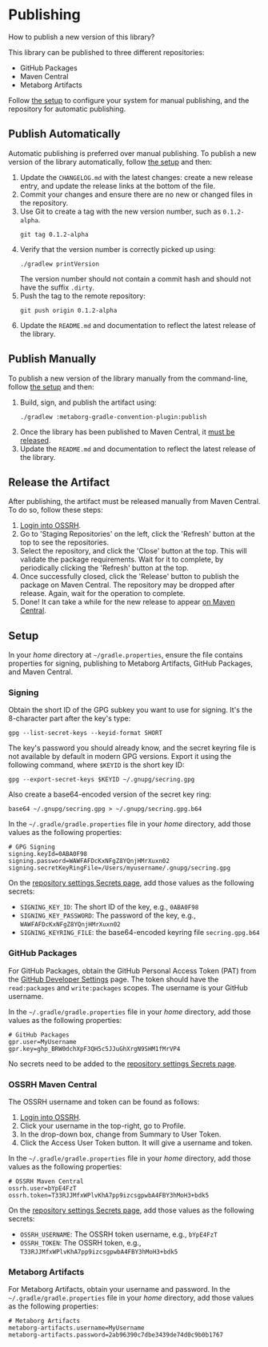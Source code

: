# Publishing
How to publish a new version of this library?

This library can be published to three different repositories:

- GitHub Packages
- Maven Central
- Metaborg Artifacts

Follow [the setup](#setup) to configure your system for manual publishing, and the repository for automatic publishing.


## Publish Automatically
Automatic publishing is preferred over manual publishing. To publish a new version of the library automatically, follow [the setup](#setup) and then:

1.  Update the `CHANGELOG.md` with the latest changes: create a new release entry, and update the release links at the bottom of the file.
2.  Commit your changes and ensure there are no new or changed files in the repository.
3.  Use Git to create a tag with the new version number, such as `0.1.2-alpha`.
    ```shell
    git tag 0.1.2-alpha
    ```
4.  Verify that the version number is correctly picked up using:
    ```shell
    ./gradlew printVersion
    ```
    The version number should not contain a commit hash and should not have the suffix `.dirty`.
5.  Push the tag to the remote repository:
    ```shell
    git push origin 0.1.2-alpha
    ```
6.  Update the `README.md` and documentation to reflect the latest release of the library.


## Publish Manually
To publish a new version of the library manually from the command-line, follow [the setup](#setup) and then:

1.  Build, sign, and publish the artifact using:
    ```shell
    ./gradlew :metaborg-gradle-convention-plugin:publish
    ```
2.  Once the library has been published to Maven Central, it [must be released](#release-the-artifact).
3.  Update the `README.md` and documentation to reflect the latest release of the library.


## Release the Artifact
After publishing, the artifact must be released manually from Maven Central. To do so, follow these steps:

1.  [Login into OSSRH][sonatype].
2.  Go to 'Staging Repositories' on the left, click the 'Refresh' button at the top to see the repositories.
3.  Select the repository, and click the 'Close' button at the top.
    This will validate the package requirements. Wait for it to complete, by periodically clicking the 'Refresh' button at the top.
4.  Once successfully closed, click the 'Release' button to publish the package on Maven Central.
    The repository may be dropped after release. Again, wait for the operation to complete.
5.  Done! It can take a while for the new release to appear [on Maven Central][maven-central-artifact].



## Setup
In your _home_ directory at `~/gradle.properties`, ensure the file contains properties for signing, publishing to Metaborg Artifacts, GitHub Packages, and Maven Central.

### Signing
Obtain the short ID of the GPG subkey you want to use for signing. It's the 8-character part after the key's type:

```shell
gpg --list-secret-keys --keyid-format SHORT
```


The key's password you should already know, and the secret keyring file is not available by default in modern GPG versions. Export it using the following command, where `$KEYID` is the short key ID:

```shell
gpg --export-secret-keys $KEYID ~/.gnupg/secring.gpg
```

Also create a base64-encoded version of the secret key ring:

```shell
base64 ~/.gnupg/secring.gpg > ~/.gnupg/secring.gpg.b64
```

In the `~/.gradle/gradle.properties` file in your _home_ directory, add those values as the following properties:

```properties
# GPG Signing
signing.keyId=0ABA0F98
signing.password=WAWFAFDcKxNFgZ8YQnjHMrXuxn02
signing.secretKeyRingFile=/Users/myusername/.gnupg/secring.gpg
```

On the [repository settings Secrets page][repo-secrets], add those values as the following secrets:

- `SIGNING_KEY_ID`: The short ID of the key, e.g., `0ABA0F98`
- `SIGNING_KEY_PASSWORD`: The password of the key, e.g., `WAWFAFDcKxNFgZ8YQnjHMrXuxn02`
- `SIGNING_KEYRING_FILE`: the base64-encoded keyring file `secring.gpg.b64`


### GitHub Packages
For GitHub Packages, obtain the GitHub Personal Access Token (PAT) from the [GitHub Developer Settings][github-dev-settings] page. The token should have the `read:packages` and `write:packages` scopes. The username is your GitHub username.

In the `~/.gradle/gradle.properties` file in your _home_ directory, add those values as the following properties:

```properties
# GitHub Packages
gpr.user=MyUsername
gpr.key=ghp_BRW0dchXpF3QH5c5JJuGhXrgN9SHM1fMrVP4
```

No secrets need to be added to the [repository settings Secrets page][repo-secrets].


### OSSRH Maven Central
The OSSRH username and token can be found as follows:

1.  [Login into OSSRH][sonatype].
2.  Click your username in the top-right, go to Profile.
3.  In the drop-down box, change from Summary to User Token.
4.  Click the Access User Token button. It will give a username and token.

In the `~/.gradle/gradle.properties` file in your _home_ directory, add those values as the following properties:

```properties
# OSSRH Maven Central
ossrh.user=bYpE4FzT
ossrh.token=T33RJJMfxWPlvKhA7pp9izcsgpwbA4FBY3hMoH3+bdk5
```

On the [repository settings Secrets page][repo-secrets], add those values as the following secrets:

- `OSSRH_USERNAME`: The OSSRH token username, e.g., `bYpE4FzT`
- `OSSRH_TOKEN`: The OSSRH token, e.g., `T33RJJMfxWPlvKhA7pp9izcsgpwbA4FBY3hMoH3+bdk5`


### Metaborg Artifacts
For Metaborg Artifacts, obtain your username and password. In the `~/.gradle/gradle.properties` file in your _home_ directory, add those values as the following properties:

```properties
# Metaborg Artifacts
metaborg-artifacts.username=MyUsername
metaborg-artifacts.password=2ab96390c7dbe3439de74d0c9b0b1767
```

[github-dev-settings]: https://github.com/settings/tokens
[repo-secrets]: https://github.com/metaborg/metaborg-gradle-convention/settings/secrets/actions
[sonatype]: https://s01.oss.sonatype.org/
[maven-central-artifact]: https://search.maven.org/artifact/org.metaborg/metaborg-gradle-convention-plugin
[metaborg-artifacts]: https://artifacts.metaborg.org/